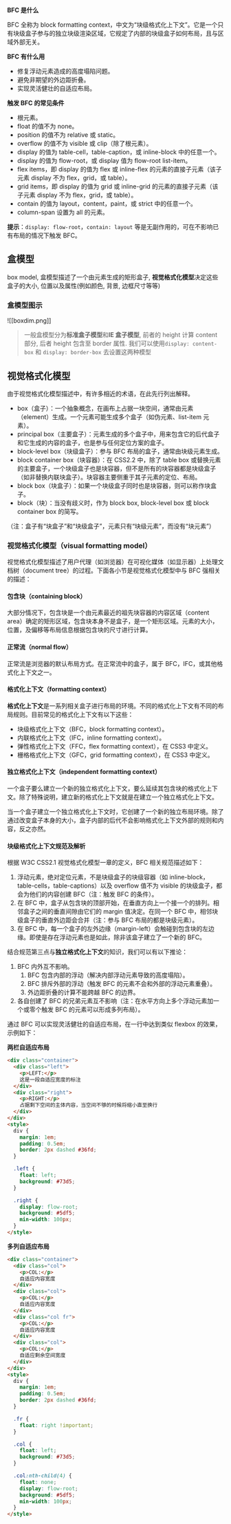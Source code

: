 **BFC 是什么**

BFC 全称为 block formatting context，中文为“块级格式化上下文”。它是一个只有块级盒子参与的独立块级渲染区域，它规定了内部的块级盒子如何布局，且与区域外部无关。

**BFC 有什么用**

- 修复浮动元素造成的高度塌陷问题。
- 避免非期望的外边距折叠。
- 实现灵活健壮的自适应布局。

**触发 BFC 的常见条件**

- <html> 根元素。
- float 的值不为 none。
- position 的值不为 relative 或 static。
- overflow 的值不为 visible 或 clip（除了根元素）。
- display 的值为 table-cell，table-caption，或 inline-block 中的任意一个。
- display 的值为 flow-root，或 display 值为 flow-root list-item。
- flex items，即 display 的值为 flex 或 inline-flex 的元素的直接子元素（该子元素 display 不为 flex，grid，或 table）。
- grid items，即 display 的值为 grid 或 inline-grid 的元素的直接子元素（该子元素 display 不为 flex，grid，或 table）。
- contain 的值为 layout，content，paint，或 strict 中的任意一个。
- column-span 设置为 all 的元素。

**提示**：`display: flow-root`，`contain: layout` 等是无副作用的，可在不影响已有布局的情况下触发 BFC。

## 盒模型

box model, 盒模型描述了一个由元素生成的矩形盒子, **视觉格式化模型**决定这些盒子的大小, 位置以及属性(例如颜色, 背景, 边框尺寸等等)

### 盒模型图示

![[boxdim.png]]

> 一般盒模型分为**标准盒子模型**和**IE 盒子模型**, 前者的 height 计算 content 部分, 后者 height 包含至 border 属性. 我们可以使用`display: content-box` 和 `display: border-box` 去设置这两种模型

## 视觉格式化模型

由于视觉格式化模型描述中，有许多相近的术语，在此先行列出解释。

- box（盒子）：一个抽象概念，在画布上占据一块空间，通常由元素（element）生成。一个元素可能生成多个盒子（如伪元素、list-item 元素）。
- principal box（主要盒子）：元素生成的多个盒子中，用来包含它的后代盒子和它生成的内容的盒子，也是参与任何定位方案的盒子。
- block-level box（块级盒子）：参与 BFC 布局的盒子，通常由块级元素生成。
- block container box（块容器）：在 CSS2.2 中，除了 table box 或替换元素的主要盒子，一个块级盒子也是块容器，但不是所有的块容器都是块级盒子（如非替换内联块盒子）。块容器主要侧重于其子元素的定位、布局。
- block box（块盒子）：如果一个块级盒子同时也是块容器，则可以称作块盒子。
- block（块）：当没有歧义时，作为 block box, block-level box 或 block container box 的简写。

（注：盒子有“块盒子”和“块级盒子”，元素只有“块级元素”，而没有“块元素”）

### 视觉格式化模型（visual formatting model）

视觉格式化模型描述了用户代理（如浏览器）在可视化媒体（如显示器）上处理文档树（document tree）的过程。下面各小节是视觉格式化模型中与 BFC 强相关的描述：

#### 包含块（containing block）

大部分情况下，包含块是一个由元素最近的祖先块容器的内容区域（content area）确定的矩形区域，包含块本身不是盒子，是一个矩形区域。元素的大小，位置，及偏移等布局信息根据包含块的尺寸进行计算。

#### 正常流（normal flow）

正常流是浏览器的默认布局方式。在正常流中的盒子，属于 BFC，IFC，或其他格式化上下文之一。

#### 格式化上下文（formatting context）

**格式化上下文**是一系列相关盒子进行布局的环境。不同的格式化上下文有不同的布局规则。目前常见的格式化上下文有以下这些：

- 块级格式化上下文（BFC，block formatting context）。
- 内联格式化上下文（IFC，inline formatting context）。
- 弹性格式化上下文（FFC，flex formatting context），在 CSS3 中定义。
- 栅格格式化上下文（GFC，grid formatting context），在 CSS3 中定义。

#### 独立格式化上下文（independent formatting context）

一个盒子要么建立一个新的独立格式化上下文，要么延续其包含块的格式化上下文。除了特殊说明，建立新的格式化上下文就是在建立一个独立格式化上下文。

当一个盒子建立一个独立格式化上下文时，它创建了一个新的独立布局环境。除了通过改变盒子本身的大小，盒子内部的后代不会影响格式化上下文外部的规则和内容，反之亦然。

#### 块级格式化上下文规范及解析

根据 W3C CSS2.1 视觉格式化模型一章的定义，BFC 相关规范描述如下：

1. 浮动元素，绝对定位元素，不是块级盒子的块级容器（如 inline-block，table-cells，table-captions）以及 overflow 值不为 visible 的块级盒子，都会为他们的内容创建 BFC（注：触发 BFC 的条件）。
2. 在 BFC 中，盒子从包含块的顶部开始，在垂直方向上一个接一个的排列。相邻盒子之间的垂直间隙由它们的 margin 值决定。在同一个 BFC 中，相邻块级盒子的垂直外边距会合并（注：参与 BFC 布局的都是块级元素）。
3. 在 BFC 中，每一个盒子的左外边缘（margin-left）会触碰到包含块的左边缘。即使是存在浮动元素也是如此，除非该盒子建立了一个新的 BFC。

结合规范第三点与**独立格式化上下文**的知识，我们可以有以下推论：

1. BFC 内外互不影响。
   1. BFC 包含内部的浮动（解决内部浮动元素导致的高度塌陷）。
   2. BFC 排斥外部的浮动（触发 BFC 的元素不会和外部的浮动元素重叠）。
   3. 外边距折叠的计算不能跨越 BFC 的边界。
2. 各自创建了 BFC 的兄弟元素互不影响（注：在水平方向上多个浮动元素加一个或零个触发 BFC 的元素可以形成多列布局）。

通过 BFC 可以实现灵活健壮的自适应布局，在一行中达到类似 flexbox 的效果，示例如下：

**两栏自适应布局**

```html
<div class="container">
  <div class="left">
    <p>LEFT:</p>
    这是一段自适应宽度的标注
  </div>
  <div class="right">
    <p>RIGHT:</p>
    占据剩下空间的主体内容，当空间不够的时候将缩小直至换行
  </div>
</div>
<style>
  div {
    margin: 1em;
    padding: 0.5em;
    border: 2px dashed #36fd;
  }

  .left {
    float: left;
    background: #73d5;
  }

  .right {
    display: flow-root;
    background: #5df5;
    min-width: 100px;
  }
</style>
```

**多列自适应布局**

```html
<div class="container">
  <div class="col">
    <p>COL:</p>
    自适应内容宽度
  </div>
  <div class="col">
    <p>COL:</p>
    自适应内容宽度
  </div>
  <div class="col fr">
    <p>COL:</p>
    自适应内容宽度
  </div>
  <div class="col">
    <p>COL:</p>
    自适应剩余空间宽度
  </div>
</div>
<style>
  div {
    margin: 1em;
    padding: 0.5em;
    border: 2px dashed #36fd;
  }

  .fr {
    float: right !important;
  }

  .col {
    float: left;
    background: #73d5;
  }

  .col:nth-child(4) {
    float: none;
    display: flow-root;
    background: #5df5;
    min-width: 100px;
  }
</style>
```
